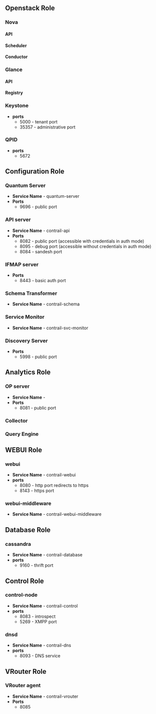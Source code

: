 ## Openstack Role
### Nova
#### API
#### Scheduler
#### Conductor

### Glance
#### API
#### Registry

### Keystone
+ **ports**
  * 5000 - tenant port
  * 35357 - administrative port

### QPID
+ **ports**
  * 5672

## Configuration Role
### Quantum Server
+ **Service Name** - quantum-server
+ **Ports**
  * 9696 - public port

### API server
+ **Service Name** - contrail-api
+ **Ports**
  * 8082 - public port (accessible with credentials in auth mode)
  * 8095 - debug port (accessible without credentials in auth mode)
  * 8084 - sandesh port

### IFMAP server
+ **Ports**
  * 8443 - basic auth port

### Schema Transformer
+ **Service Name** - contrail-schema

### Service Monitor
+ **Service Name** - contrail-svc-monitor

### Discovery Server
+ **Ports**
  * 5998 - public port

## Analytics Role
### OP server
+ **Service Name** -
+ **Ports**
  * 8081 - public port
### Collector
### Query Engine

## WEBUI Role
### webui
+ **Service Name** - contrail-webui
+ **ports**
  * 8080 - http port redirects to https
  * 8143 - https port
### webui-middleware
+ **Service Name** - contrail-webui-middleware

## Database Role
### cassandra
+ **Service Name** - contrail-database
+ **ports**
  * 9160 - thrift port

## Control Role
### control-node
+ **Service Name** - contrail-control
+ **ports**
  * 8083 - introspect
  * 5269 - XMPP port
### dnsd
+ **Service Name** - contrail-dns
+ **ports**
  * 8093 - DNS service

## VRouter Role
### VRouter agent
+ **Service Name** - contrail-vrouter
+ **Ports**
  * 8085
